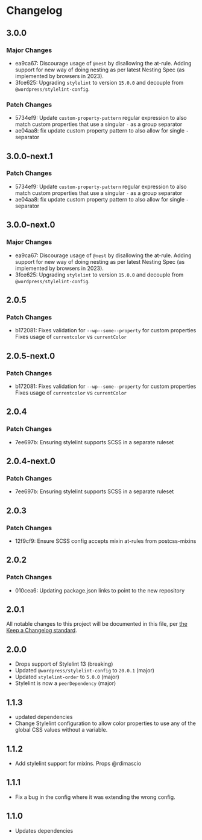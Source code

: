# Changelog

## 3.0.0

### Major Changes

- ea9ca67: Discourage usage of `@nest` by disallowing the at-rule.
  Adding support for new way of doing nesting as per latest Nesting Spec (as implemented by browsers in 2023).
- 3fce625: Upgrading `stylelint` to version `15.0.0` and decouple from `@wordpress/stylelint-config`.

### Patch Changes

- 5734ef9: Update `custom-property-pattern` regular expression to also match custom properties that use a singular `-` as a group separator
- ae04aa8: fix update custom property pattern to also allow for single `-` separator

## 3.0.0-next.1

### Patch Changes

- 5734ef9: Update `custom-property-pattern` regular expression to also match custom properties that use a singular `-` as a group separator
- ae04aa8: fix update custom property pattern to also allow for single `-` separator

## 3.0.0-next.0

### Major Changes

- ea9ca67: Discourage usage of `@nest` by disallowing the at-rule.
  Adding support for new way of doing nesting as per latest Nesting Spec (as implemented by browsers in 2023).
- 3fce625: Upgrading `stylelint` to version `15.0.0` and decouple from `@wordpress/stylelint-config`.

## 2.0.5

### Patch Changes

- b172081: Fixes validation for `--wp--some--property` for custom properties
  Fixes usage of `currentcolor` vs `currentColor`

## 2.0.5-next.0

### Patch Changes

- b172081: Fixes validation for `--wp--some--property` for custom properties
  Fixes usage of `currentcolor` vs `currentColor`

## 2.0.4

### Patch Changes

- 7ee697b: Ensuring stylelint supports SCSS in a separate ruleset

## 2.0.4-next.0

### Patch Changes

- 7ee697b: Ensuring stylelint supports SCSS in a separate ruleset

## 2.0.3

### Patch Changes

- 12f9cf9: Ensure SCSS config accepts mixin at-rules from postcss-mixins

## 2.0.2

### Patch Changes

- 010cea6: Updating package.json links to point to the new repository

## 2.0.1

All notable changes to this project will be documented in this file, per [the Keep a Changelog standard](http://keepachangelog.com/).

## 2.0.0

- Drops support of Stylelint 13 (breaking)
- Updated `@wordpress/stylelint-config` to `20.0.1` (major)
- Updated `stylelint-order` to `5.0.0` (major)
- Stylelint is now a `peerDependency` (major)

## 1.1.3

- updated dependencies
- Change Stylelint configuration to allow color properties to use any of the global CSS values without a variable.

## 1.1.2

- Add stylelint support for mixins. Props @rdimascio

## 1.1.1

- Fix a bug in the config where it was extending the wrong config.

## 1.1.0

- Updates dependencies
